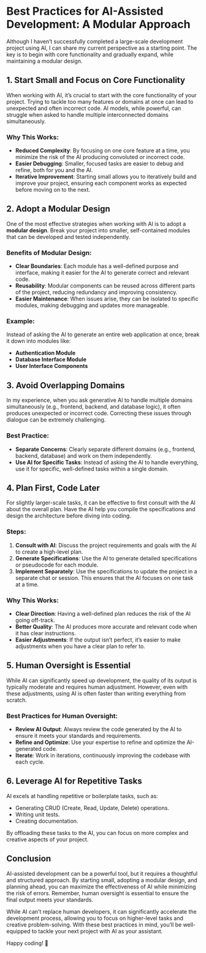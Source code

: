 # Best Practices for AI-Assisted Development: A Modular Approach

Although I haven’t successfully completed a large-scale development project using AI, I can share my current perspective as a starting point. The key is to begin with core functionality and gradually expand, while maintaining a modular design.

## 1. **Start Small and Focus on Core Functionality**

When working with AI, it’s crucial to start with the core functionality of your project. Trying to tackle too many features or domains at once can lead to unexpected and often incorrect code. AI models, while powerful, can struggle when asked to handle multiple interconnected domains simultaneously.

### Why This Works:
- **Reduced Complexity**: By focusing on one core feature at a time, you minimize the risk of the AI producing convoluted or incorrect code.
- **Easier Debugging**: Smaller, focused tasks are easier to debug and refine, both for you and the AI.
- **Iterative Improvement**: Starting small allows you to iteratively build and improve your project, ensuring each component works as expected before moving on to the next.

## 2. **Adopt a Modular Design**

One of the most effective strategies when working with AI is to adopt a **modular design**. Break your project into smaller, self-contained modules that can be developed and tested independently.

### Benefits of Modular Design:
- **Clear Boundaries**: Each module has a well-defined purpose and interface, making it easier for the AI to generate correct and relevant code.
- **Reusability**: Modular components can be reused across different parts of the project, reducing redundancy and improving consistency.
- **Easier Maintenance**: When issues arise, they can be isolated to specific modules, making debugging and updates more manageable.

### Example:
Instead of asking the AI to generate an entire web application at once, break it down into modules like:
- **Authentication Module**
- **Database Interface Module**
- **User Interface Components**

## 3. **Avoid Overlapping Domains**

In my experience, when you ask generative AI to handle multiple domains simultaneously (e.g., frontend, backend, and database logic), it often produces unexpected or incorrect code. Correcting these issues through dialogue can be extremely challenging.

### Best Practice:
- **Separate Concerns**: Clearly separate different domains (e.g., frontend, backend, database) and work on them independently.
- **Use AI for Specific Tasks**: Instead of asking the AI to handle everything, use it for specific, well-defined tasks within a single domain.

## 4. **Plan First, Code Later**

For slightly larger-scale tasks, it can be effective to first consult with the AI about the overall plan. Have the AI help you compile the specifications and design the architecture before diving into coding.

### Steps:
1. **Consult with AI**: Discuss the project requirements and goals with the AI to create a high-level plan.
2. **Generate Specifications**: Use the AI to generate detailed specifications or pseudocode for each module.
3. **Implement Separately**: Use the specifications to update the project in a separate chat or session. This ensures that the AI focuses on one task at a time.

### Why This Works:
- **Clear Direction**: Having a well-defined plan reduces the risk of the AI going off-track.
- **Better Quality**: The AI produces more accurate and relevant code when it has clear instructions.
- **Easier Adjustments**: If the output isn’t perfect, it’s easier to make adjustments when you have a clear plan to refer to.

## 5. **Human Oversight is Essential**

While AI can significantly speed up development, the quality of its output is typically moderate and requires human adjustment. However, even with these adjustments, using AI is often faster than writing everything from scratch.

### Best Practices for Human Oversight:
- **Review AI Output**: Always review the code generated by the AI to ensure it meets your standards and requirements.
- **Refine and Optimize**: Use your expertise to refine and optimize the AI-generated code.
- **Iterate**: Work in iterations, continuously improving the codebase with each cycle.

## 6. **Leverage AI for Repetitive Tasks**

AI excels at handling repetitive or boilerplate tasks, such as:
- Generating CRUD (Create, Read, Update, Delete) operations.
- Writing unit tests.
- Creating documentation.

By offloading these tasks to the AI, you can focus on more complex and creative aspects of your project.

## Conclusion

AI-assisted development can be a powerful tool, but it requires a thoughtful and structured approach. By starting small, adopting a modular design, and planning ahead, you can maximize the effectiveness of AI while minimizing the risk of errors. Remember, human oversight is essential to ensure the final output meets your standards.

While AI can’t replace human developers, it can significantly accelerate the development process, allowing you to focus on higher-level tasks and creative problem-solving. With these best practices in mind, you’ll be well-equipped to tackle your next project with AI as your assistant.

Happy coding! 🚀
